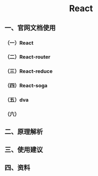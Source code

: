 # <center>React</center>
## 一、官网文档使用
### （一）React
### （二）React-router
### （三）React-reduce
### （四）React-soga
### （五）dva
### （六）
## 二、原理解析
## 三、使用建议
## 四、资料